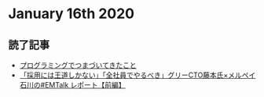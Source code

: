 # January 16th 2020
## 読了記事
- [プログラミングでつまづいてきたこと](http://satoru-takeuchi.hatenablog.com/entry/2020/01/16/014438)
- [「採用には王道しかない」「全社員でやるべき」グリーCTO藤本氏×メルペイ石川の#EMTalk レポート【前編】](https://mercan.mercari.com/articles/19597/)